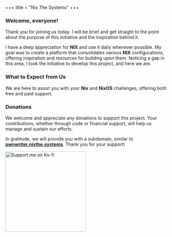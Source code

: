 +++
title = "Nix The Systems"
+++

### Welcome, everyone!

Thank you for joining us today. I will be brief and get straight to the point about the purpose of this initiative and the inspiration behind it.

I have a deep appreciation for **NIX** and use it daily whenever possible. My goal was to create a platform that consolidates various **NIX** configurations, offering inspiration and resources for building upon them. Noticing a gap in this area, I took the initiative to develop this project, and here we are.

### What to Expect from Us

We are here to assist you with your **Nix** and **NixOS** challenges, offering both free and paid support.

### Donations

We welcome and appreciate any donations to support this project. Your contributions, whether through code or financial support, will help us manage and sustain our efforts.

In gratitude, we will provide you with a subdomain, similar to [**pwnwriter.nixthe.systems**](https://pwnwriter.nixthe.systems). Thank you for your support!

<a href="https://ko-fi.com/pwnwriter" target="_blank">
    <img src="https://img.shields.io/badge/Ko--fi-Support%20Me%20%F0%9F%92%96-FF5E5B?style=flat-square&logo=ko-fi" alt="Support me on Ko-fi" width="250"/>
</a>
